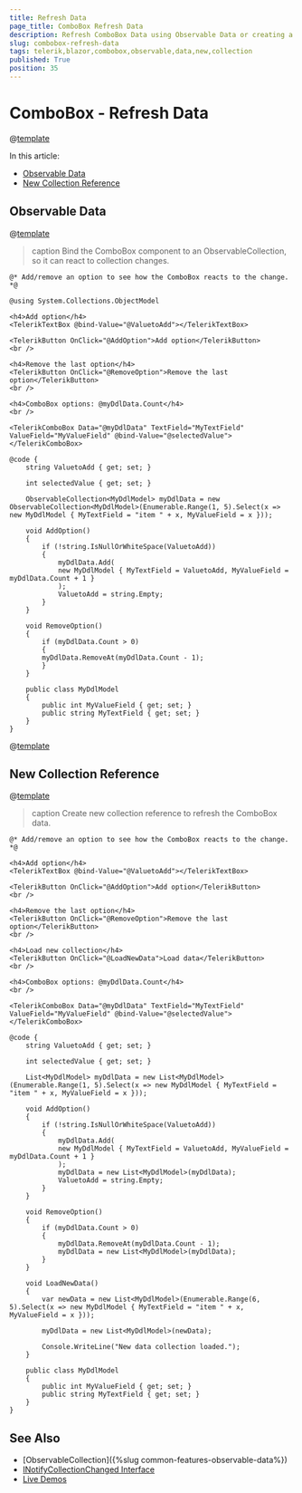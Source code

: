 ```yaml
---
title: Refresh Data
page_title: ComboBox Refresh Data
description: Refresh ComboBox Data using Observable Data or creating a new Collection reference.
slug: combobox-refresh-data
tags: telerik,blazor,combobox,observable,data,new,collection
published: True
position: 35
---
```


# ComboBox - Refresh Data

@[template](/_contentTemplates/common/observable-data.md#intro)

In this article:
- [Observable Data](#observable-data)
- [New Collection Reference](#new-collection-reference)

## Observable Data

@[template](/_contentTemplates/common/observable-data.md#observable-data)

>caption Bind the ComboBox component to an ObservableCollection, so it can react to collection changes.

````CSHTML
@* Add/remove an option to see how the ComboBox reacts to the change. *@

@using System.Collections.ObjectModel

<h4>Add option</h4>
<TelerikTextBox @bind-Value="@ValuetoAdd"></TelerikTextBox>

<TelerikButton OnClick="@AddOption">Add option</TelerikButton>
<br />

<h4>Remove the last option</h4>
<TelerikButton OnClick="@RemoveOption">Remove the last option</TelerikButton>
<br />

<h4>ComboBox options: @myDdlData.Count</h4>
<br />

<TelerikComboBox Data="@myDdlData" TextField="MyTextField" ValueField="MyValueField" @bind-Value="@selectedValue">
</TelerikComboBox>

@code {
    string ValuetoAdd { get; set; }

    int selectedValue { get; set; }

    ObservableCollection<MyDdlModel> myDdlData = new ObservableCollection<MyDdlModel>(Enumerable.Range(1, 5).Select(x => new MyDdlModel { MyTextField = "item " + x, MyValueField = x }));

    void AddOption()
    {
        if (!string.IsNullOrWhiteSpace(ValuetoAdd))
        {
            myDdlData.Add(
            new MyDdlModel { MyTextField = ValuetoAdd, MyValueField = myDdlData.Count + 1 }
            );
            ValuetoAdd = string.Empty;
        }
    }

    void RemoveOption()
    {
        if (myDdlData.Count > 0)
        {
        myDdlData.RemoveAt(myDdlData.Count - 1);
        }
    }

    public class MyDdlModel
    {
        public int MyValueField { get; set; }
        public string MyTextField { get; set; }
    }
}
````

@[template](/_contentTemplates/common/observable-data.md#tip-for-new-collection)

## New Collection Reference

@[template](/_contentTemplates/common/observable-data.md#refresh-data)

>caption Create new collection reference to refresh the ComboBox data.

````CSHTML
@* Add/remove an option to see how the ComboBox reacts to the change. *@

<h4>Add option</h4>
<TelerikTextBox @bind-Value="@ValuetoAdd"></TelerikTextBox>

<TelerikButton OnClick="@AddOption">Add option</TelerikButton>
<br />

<h4>Remove the last option</h4>
<TelerikButton OnClick="@RemoveOption">Remove the last option</TelerikButton>
<br />

<h4>Load new collection</h4>
<TelerikButton OnClick="@LoadNewData">Load data</TelerikButton>
<br />

<h4>ComboBox options: @myDdlData.Count</h4>
<br />

<TelerikComboBox Data="@myDdlData" TextField="MyTextField" ValueField="MyValueField" @bind-Value="@selectedValue">
</TelerikComboBox>

@code {
    string ValuetoAdd { get; set; }

    int selectedValue { get; set; }

    List<MyDdlModel> myDdlData = new List<MyDdlModel>(Enumerable.Range(1, 5).Select(x => new MyDdlModel { MyTextField = "item " + x, MyValueField = x }));

    void AddOption()
    {
        if (!string.IsNullOrWhiteSpace(ValuetoAdd))
        {
            myDdlData.Add(
            new MyDdlModel { MyTextField = ValuetoAdd, MyValueField = myDdlData.Count + 1 }
            );
            myDdlData = new List<MyDdlModel>(myDdlData);
            ValuetoAdd = string.Empty;
        }
    }

    void RemoveOption()
    {
        if (myDdlData.Count > 0)
        {
            myDdlData.RemoveAt(myDdlData.Count - 1);
            myDdlData = new List<MyDdlModel>(myDdlData);
        }
    }

    void LoadNewData()
    {
        var newData = new List<MyDdlModel>(Enumerable.Range(6, 5).Select(x => new MyDdlModel { MyTextField = "item " + x, MyValueField = x }));

        myDdlData = new List<MyDdlModel>(newData);

        Console.WriteLine("New data collection loaded.");
    }

    public class MyDdlModel
    {
        public int MyValueField { get; set; }
        public string MyTextField { get; set; }
    }
}
````

## See Also

  * [ObservableCollection]({%slug common-features-observable-data%})
  * [INotifyCollectionChanged Interface](https://docs.microsoft.com/en-us/dotnet/api/system.collections.specialized.inotifycollectionchanged?view=netframework-4.8)
  * [Live Demos](https://demos.telerik.com/blazor-ui/)